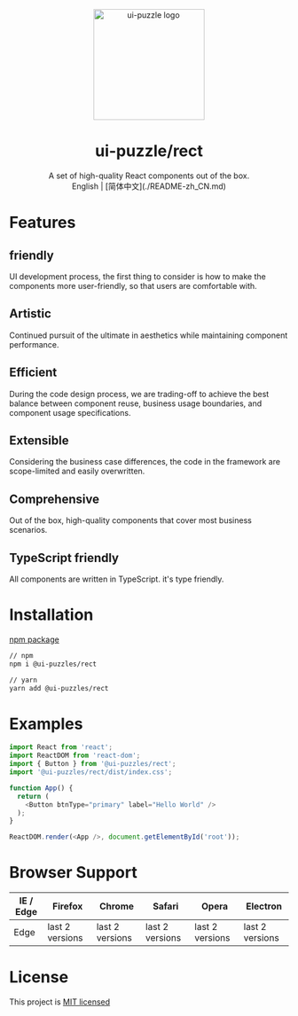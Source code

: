 
<div align="center">
  <a href="https://ui-puzzles.github.io/rect/?path=/docs/welcome--page" target="_blank">
    <img alt="ui-puzzle logo" width="200" src="https://static-images-1305792369.cos.ap-shanghai.myqcloud.com/puzzle-logo.svg"/>
  </a>
</div>

<div align="center">
  <h1>ui-puzzle/rect</h1>
</div>

<div align="center">
A set of high-quality React components out of the box.
</div>

<div align="center">
English | [简体中文](./README-zh_CN.md)
</div>

# Features

## friendly

UI development process, the first thing to consider is how to make the components more user-friendly, so that users are comfortable with.

## Artistic

Continued pursuit of the ultimate in aesthetics while maintaining component performance.

## Efficient

During the code design process, we are trading-off to achieve the best balance between component reuse, business usage boundaries, and component usage specifications.

## Extensible

Considering the business case differences, the code in the framework are scope-limited and easily overwritten.

## Comprehensive

Out of the box, high-quality components that cover most business scenarios.

## TypeScript friendly

All components are written in TypeScript. it's type friendly.


# Installation

[npm package](https://www.npmjs.com/package/@ui-puzzles/rect)

```sh
// npm
npm i @ui-puzzles/rect

// yarn
yarn add @ui-puzzles/rect
```

# Examples

```typescript
import React from 'react';
import ReactDOM from 'react-dom';
import { Button } from '@ui-puzzles/rect';
import '@ui-puzzles/rect/dist/index.css';

function App() {
  return (
    <Button btnType="primary" label="Hello World" />
  );
}

ReactDOM.render(<App />, document.getElementById('root'));
```


# Browser Support

| IE / Edge | Firefox | Chrome | Safari | Opera | Electron |
| --------- | --------- | --------- | --------- | --------- | --------- |
| Edge| last 2 versions| last 2 versions| last 2 versions| last 2 versions| last 2 versions

# License

This project is [MIT licensed](./LICENSE)